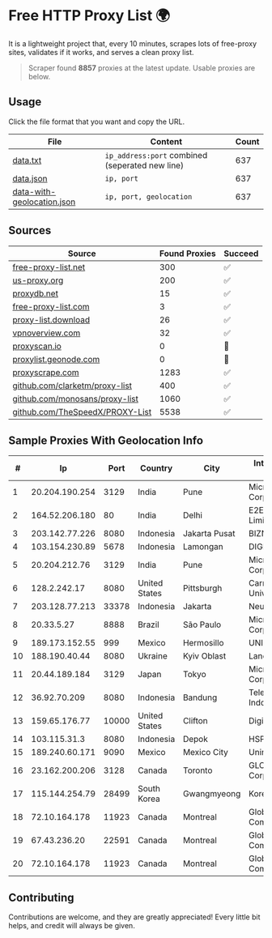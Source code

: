 
# Free HTTP Proxy List 🌍

It is a lightweight project that, every 10 minutes, scrapes lots of free-proxy sites, validates if it works, and serves a clean proxy list.


> Scraper found **8857** proxies at the latest update. Usable proxies are below.

## Usage

Click the file format that you want and copy the URL.


|File|Content|Count|
|----|-------|-----|
|[data.txt](https://raw.githubusercontent.com/themiralay/Proxy-List-World/master/data.txt)|`ip_address:port` combined (seperated new line)|637|
|[data.json](https://raw.githubusercontent.com/themiralay/Proxy-List-World/master/data.json)|`ip, port`|637|
|[data-with-geolocation.json](https://raw.githubusercontent.com/themiralay/Proxy-List-World/master/data-with-geolocation.json)|`ip, port, geolocation`|637|

## Sources

|Source|Found Proxies|Succeed|
|------|-------------|-------|
|[free-proxy-list.net](https://free-proxy-list.net)|300|✅|
|[us-proxy.org](https://www.us-proxy.org)|200|✅|
|[proxydb.net](http://proxydb.net)|15|✅|
|[free-proxy-list.com](https://free-proxy-list.com/?page=&port=&type%5B%5D=http&type%5B%5D=https&up_time=0&search=Search)|3|✅|
|[proxy-list.download](https://www.proxy-list.download/HTTP)|26|✅|
|[vpnoverview.com](https://vpnoverview.com/privacy/anonymous-browsing/free-proxy-servers)|32|✅|
|[proxyscan.io](https://www.proxyscan.io)|0|🚫|
|[proxylist.geonode.com](https://proxylist.geonode.com/api/proxy-list?limit=300&page=1&sort_by=lastChecked&sort_type=desc&protocols=http,https)|0|🚫|
|[proxyscrape.com](https://api.proxyscrape.com/v2/?request=displayproxies&protocol=http&timeout=10000&country=all&ssl=all&anonymity=all)|1283|✅|
|[github.com/clarketm/proxy-list](https://raw.githubusercontent.com/clarketm/proxy-list/master/proxy-list-raw.txt)|400|✅|
|[github.com/monosans/proxy-list](https://raw.githubusercontent.com/monosans/proxy-list/main/proxies/http.txt)|1060|✅|
|[github.com/TheSpeedX/PROXY-List](https://raw.githubusercontent.com/TheSpeedX/PROXY-List/master/http.txt)|5538|✅|


## Sample Proxies With Geolocation Info

|#|Ip|Port|Country|City|Internet Service Provider|
|-|--|----|-------|----|-------------------------|
|1|20.204.190.254|3129|India|Pune|Microsoft Corporation|
|2|164.52.206.180|80|India|Delhi|E2E Networks Limited|
|3|203.142.77.226|8080|Indonesia|Jakarta Pusat|BIZNET|
|4|103.154.230.89|5678|Indonesia|Lamongan|DIGITNET|
|5|20.204.212.76|3129|India|Pune|Microsoft Corporation|
|6|128.2.242.17|8080|United States|Pittsburgh|Carnegie Mellon University|
|7|203.128.77.213|33378|Indonesia|Jakarta|Neuviz|
|8|20.33.5.27|8888|Brazil|São Paulo|Microsoft Corporation|
|9|189.173.152.55|999|Mexico|Hermosillo|UNINET|
|10|188.190.40.44|8080|Ukraine|Kyiv Oblast|Lanet Network Ltd|
|11|20.44.189.184|3129|Japan|Tokyo|Microsoft Corporation|
|12|36.92.70.209|8080|Indonesia|Bandung|Telekomunikasi Indonesia|
|13|159.65.176.77|10000|United States|Clifton|DigitalOcean, LLC|
|14|103.115.31.3|8080|Indonesia|Depok|HSPNET|
|15|189.240.60.171|9090|Mexico|Mexico City|Uninet S.A. de C.V.|
|16|23.162.200.206|3128|Canada|Toronto|GLOBALTELEHOST Corp.|
|17|115.144.254.79|28499|South Korea|Gwangmyeong|Korea Telecom|
|18|72.10.164.178|11923|Canada|Montreal|GloboTech Communications|
|19|67.43.236.20|22591|Canada|Montreal|GloboTech Communications|
|20|72.10.164.178|11923|Canada|Montreal|GloboTech Communications|



## Contributing

Contributions are welcome, and they are greatly appreciated! Every
little bit helps, and credit will always be given.


